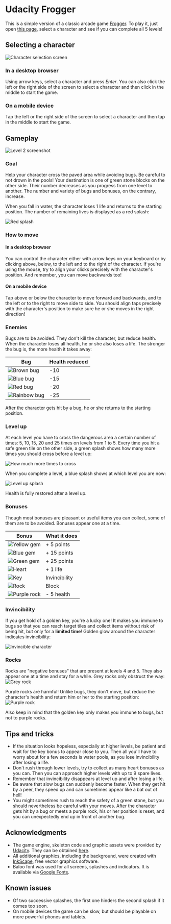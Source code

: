 # Udacity Frogger

This is a simple version of a classic arcade game [Frogger](https://en.wikipedia.org/wiki/Frogger). To play it, just open [this page](https://ekaterina-nikonova.github.io/frontend-nanodegree-arcade-game/), select a character and see if you can complete all 5 levels!

## Selecting a character
![Character selection screen](/images/screenshots/char-select-screenshot.png)
### In a desktop browser
Using arrow keys, select a character and press _Enter_. You can also click the left or the right side of the screen to select a character and then click in the middle to start the game.
### On a mobile device
Tap the left or the right side of the screen to select a character and then tap in the middle to start the game.

## Gameplay
![Level 2 screenshot](/images/screenshots/gameplay-screenshot.png)

### Goal
Help your character cross the paved area while avoiding bugs. Be careful to not drown in the pools! Your destination is one of green stone blocks on the other side. Their number decreases as you progress from one level to another. The number and variety of bugs and bonuses, on the contrary, increase.

When you fall in water, the character loses 1 life and returns to the starting position. The number of remaining lives is displayed as a red splash:

![Red splash](/images/screenshots/drown-splash-screenshot.png)

### How to move

#### In a desktop browser
You can control the character either with arrow keys on your keyboard or by clicking above, below, to the left and to the right of the character. If you're using the mouse, try to align your clicks precisely with the character's position. And remember, you can move backwards too!

#### On a mobile device
Tap above or below the character to move forward and backwards, and to the left or to the right to move side to side. You should align taps precisely with the character's position to make sure he or she moves in the right direction!

### Enemies
Bugs are to be avoided. They don't kill the character, but reduce health. When the character loses all health, he or she also loses a life. The stronger the bug is, the more health it takes away:

Bug|Health reduced
------------ | -------------
![Brown bug](/images/brown-bug.png)|-10
![Blue bug](/images/blue-bug.png)|-15
![Red bug](/images/red-bug.png)|-20
![Rainbow bug](/images/rainbow-bug.png)|-25

After the character gets hit by a bug, he or she returns to the starting position.

### Level up
At each level you have to cross the dangerous area a certain number of times: 5, 10, 15, 20 and 25 times on levels from 1 to 5. Every time you hit a safe green tile on the other side, a green splash shows how many more times you should cross before a level up:

![How much more times to cross](/images/screenshots/crossed-screenshot.png)

When you complete a level, a blue splash shows at which level you are now:

![Level up splash](/images/screenshots/level-up-screenshot.png)

Health is fully restored after a level up.

### Bonuses
Though most bonuses are pleasant or useful items you can collect, some of them are to be avoided. Bonuses appear one at a time.

Bonus|What it does
------------ | -------------
![Yellow gem](/images/gem-orange.png)|+ 5 points
![Blue gem](/images/gem-blue.png)|+ 15 points
![Green gem](/images/gem-green.png)|+ 25 points
![Heart](/images/heart-shadow.png)|+ 1 life
![Key](/images/key.png)|Invincibility
![Rock](/images/rock.png)|Block
![Purple rock](/images/rock-purple.png)|- 5 health

### Invincibility
If you get hold of a golden key, you're a lucky one! It makes you immune to bugs so that you can reach target tiles and collect items without risk of being hit, but only for a **limited time**! Golden glow around the character indicates invincibility:

![Invincible character](/images/screenshots/invincible-screenshot.png)

### Rocks
Rocks are "negative bonuses" that are present at levels 4 and 5. They also appear one at a time and stay for a while. Grey rocks only obstruct the way:
![Grey rock](/images/screenshots/rock-screenshot.png)

Purple rocks are harmful! Unlike bugs, they don't move, but reduce the character's health and return him or her to the starting position:
![Purple rock](/images/screenshots/purple-rock-screenshot.png)

Also keep in mind that the golden key only makes you immune to bugs, but not to purple rocks.

## Tips and tricks
- If the situation looks hopeless, especially at higher levels, be patient and wait for the key bonus to appear close to you. Then all you'll have to worry about for a few seconds is water pools, as you lose invincibility after losing a life.
- Don't rush through lower levels, try to collect as many heart bonuses as you can. Then you can approach higher levels with up to 9 spare lives.
- Remember that invincibility disappears at level up and after losing a life.
- Be aware that slow bugs can suddenly become faster. When they get hit by a peer, they speed up and can sometimes appear like a bat out of hell!
- You might sometimes rush to reach the safety of a green stone, but you should nevertheless be careful with your moves. After the character gets hit by a bug or meets a purple rock, his or her position is reset, and you can unexpectedly end up in front of another bug.

## Acknowledgments
- The game engine, skeleton code and graphic assets were provided by [Udacity](https://www.udacity.com/). They can be obtained [here](https://github.com/udacity/frontend-nanodegree-arcade-game).
- All additional graphics, including the background, were created with [InkScape](https://inkscape.org), free vector graphics software.
- Baloo font was used for all screens, splashes and indicators. It is available via [Google Fonts](https://fonts.google.com/specimen/Baloo).

## Known issues
- Of two successive splashes, the first one hinders the second splash if it comes too soon.
- On mobile devices the game can be slow, but should be playable on more powerful phones and tablets.
